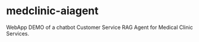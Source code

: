 # medclinic-aiagent
WebApp DEMO of a chatbot Customer Service RAG Agent for Medical Clinic Services.
